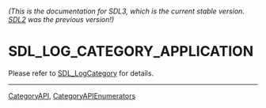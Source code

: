 ###### (This is the documentation for SDL3, which is the current stable version. [SDL2](https://wiki.libsdl.org/SDL2/) was the previous version!)
# SDL_LOG_CATEGORY_APPLICATION

Please refer to [SDL_LogCategory](SDL_LogCategory) for details.

----
[CategoryAPI](CategoryAPI), [CategoryAPIEnumerators](CategoryAPIEnumerators)

